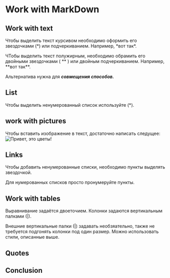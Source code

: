 # Work with MarkDown

## Work with text

Чтобы выделить текст курсивом необходимо оформить его звездочками (*) или подчеркиванием. Например, *вот так\*.

ЧТобы выделить текст полужирным, необходимо обрамить его двойными звездочками ( ** ) или двойным подчеркиванием. Например, **вот так\*\*.

Альтернатива нужна для _**совмещения способов.**_

## List

Чтобы выделить ненумерованный список используйте (\*).

## work with pictures

Чтобы вставить изображение в текст, достаточно написать следущее: ![Привет, это цветы!](IMG_4372.JPG)

## Links

Чтобы добавить ненумерованные списки, необходимо пункты выделять звездочкой.

Для нумерованных списков просто пронумеруйте пункты.

## Work with tables

Выравнивание задаётся двоеточием. Колонки задаются вертикальным палками (|).

Внешние вертикальные палки (|) задавать необзяательно, также не требуется подгонять колонки под один размер. Можно использовать стили, описанные выше.

## Quotes

## Conclusion
